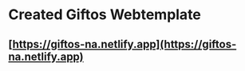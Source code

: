 # Created Giftos Webtemplate

## [https://giftos-na.netlify.app](https://giftos-na.netlify.app)






